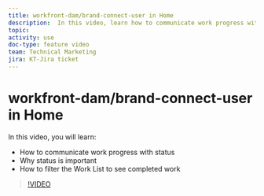 ```yaml
---
title: workfront-dam/brand-connect-user in Home
description:  In this video, learn how to communicate work progress with status and filter the Work List to see completed work.
topic:
activity: use
doc-type: feature video
team: Technical Marketing
jira: KT-Jira ticket
---
```

# workfront-dam/brand-connect-user in Home

In this video, you will learn:

* How to communicate work progress with status
* Why status is important
* How to filter the Work List to see completed work

>[!VIDEO](https://video.tv.adobe.com/v/335104/?quality=12&learn=on)
